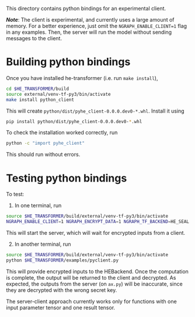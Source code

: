 This directory contains python bindings for an experimental client.

***Note***: The client is experimental, and currently uses a large amount of memory.
For a better experience, just omit the `NGRAPH_ENABLE_CLIENT=1` flag in any examples. Then, the server will run the model without sending messages to the client.

# Building python bindings
Once you have installed he-transformer (i.e. run `make install`),
```bash
cd $HE_TRANSFORMER/build
source external/venv-tf-py3/bin/activate
make install python_client
```
This will create `python/dist/pyhe_client-0.0.0.dev0-*.whl`. Install it using
```bash
pip install python/dist/pyhe_client-0.0.0.dev0-*.whl
```
To check the installation worked correctly, run
```bash
python -c "import pyhe_client"
```
This should run without errors.

# Testing python bindings
To test:
  1. In one terminal, run
  ```bash
source $HE_TRANSFORMER/build/external/venv-tf-py3/bin/activate
NGRAPH_ENABLE_CLIENT=1 NGRAPH_ENCRYPT_DATA=1 NGRAPH_TF_BACKEND=HE_SEAL python $HE_TRANSFORMER/examples/ax.py
  ```

  This will start the server, which will wait for encrypted inputs from a client.

  2. In another terminal, run
  ```bash
source $HE_TRANSFORMER/build/external/venv-tf-py3/bin/activate
python $HE_TRANSFORMER/examples/pyclient.py
  ```

  This will provide encrypted inputs to the HEBackend. Once the computation is complete, the output will be returned to the client and decrypted. As expected, the outputs from the server (on `ax.py`) will be inaccurate, since they are decrypted with the wrong secret key.

  The server-client approach currently works only for functions with one input parameter tensor and one result tensor.